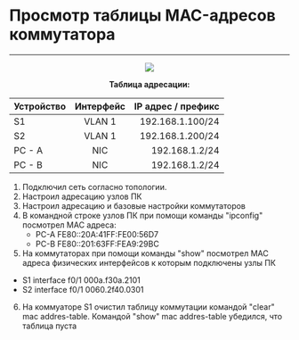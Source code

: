 # Просмотр таблицы MAC-адресов коммутатора 
_ _ _
<p align="center">
<image src="https://github.com/LLlMEJIb87/OTUS-learning/blob/master/4.%20Data%20link.%20Ethernet/shema-seti.PNG">
</p>
<div align="center">

__Таблица адресации:__

| Устройство       | Интерфейс         | IP адрес / префикс |
| ------------- |:------------------:|------------------:|
| S1     | VLAN 1 | 192.168.1.100/24 | 
| S2     | VLAN 1 | 192.168.1.200/24 | 
| PC - A | NIC    | 192.168.1.2/24   | 
| PC - B | NIC    | 192.168.1.2/24   |
</div>

1. Подключил сеть согласно топологии.
2. Настроил адресацию узлов ПК
3. Настроил адресацию и базовые настройки коммутаторов
4. В командной строке узлов ПК при помощи команды "ipconfig" посмотрел MAC адреса:
   - PC-A  FE80::20A:41FF:FE00:56D7
   - PC-B  FE80::201:63FF:FEA9:29BC
5. На коммутаторах при помощи команды "show" посмотрел MAC адреса физических интерфейсов к которым подключены узлы ПК
- S1 interface f0/1 000a.f30a.2101
- S2 interface f0/1 0060.2f40.0301
6. На коммуаторе S1 очистил таблицу коммутации командой "clear" mac addres-table. Командой "show" mac addres-table убедился, что таблица пуста